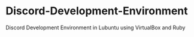 # Discord-Development-Environment
Discord Development Environment in Lubuntu using VirtualBox and Ruby
